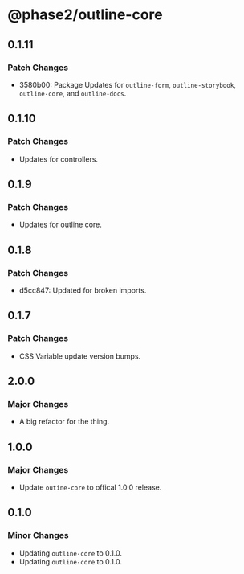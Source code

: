 # @phase2/outline-core

## 0.1.11

### Patch Changes

- 3580b00: Package Updates for `outline-form`, `outline-storybook`, `outline-core`, and `outline-docs`.

## 0.1.10

### Patch Changes

- Updates for controllers.

## 0.1.9

### Patch Changes

- Updates for outline core.

## 0.1.8

### Patch Changes

- d5cc847: Updated for broken imports.

## 0.1.7

### Patch Changes

- CSS Variable update version bumps.

## 2.0.0

### Major Changes

- A big refactor for the thing.

## 1.0.0

### Major Changes

- Update `outine-core` to offical 1.0.0 release.

## 0.1.0

### Minor Changes

- Updating `outline-core` to 0.1.0.
- Updating `outline-core` to 0.1.0.
